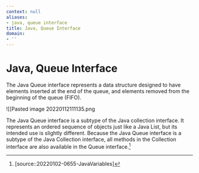 ```yaml
---
context: null
aliases:
- java, queue interface
title: Java, Queue Interface
domain:
- ''
---
```


# Java, Queue Interface

The Java Queue interface represents a data structure designed to have elements inserted at the end of the queue, and elements removed from the beginning of the queue (FIFO).

![[Pasted image 20220112111135.png

The Java Queue interface is a subtype of the Java collection interface. It represents an ordered sequence of objects just like a Java List, but its intended use is slightly different. Because the Java Queue interface is a subtype of the Java Collection interface, all methods in the Collection interface are also available in the Queue interface.[^1]

[^1]: [source::20220102-0655-JavaVariables]

